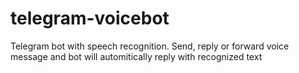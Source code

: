 # telegram-voicebot

Telegram bot with speech recognition. Send, reply or forward voice message and bot will automitically reply with recognized text
